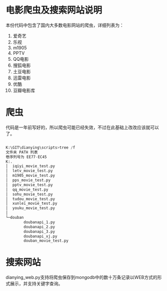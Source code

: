 电影爬虫及搜索网站说明
==========
本份代码中包含了国内大多数电影网站的爬虫，详细列表为：

1. 爱奇艺
1. 乐视
1. m1905
1. PPTV 
1. QQ电影 
1. 搜狐电影 
1. 土豆电影 
1. 迅雷电影 
1. 优酷 
1. 豆瓣电影库

# 爬虫
代码是一年前写好的，所以爬虫可能已经失效，不过在此基础上改改应该就可以了。


```python

K:\GIT\dianying\scripts>tree /f
文件夹 PATH 列表
卷序列号为 EE77-EC45
K:.
│  iqiyi_movie_test.py
│  letv_movie_test.py
│  m1905_movie_test.py
│  pps_movie_test.py
│  pptv_movie_test.py
│  qq_movie_test.py
│  sohu_movie_test.py
│  tudou_movie_test.py
│  xunlei_movie_test.py
│  youku_movie_test.py
│
└─douban
        doubanapi_1.py
        doubanapi_2.py
        doubanapi_3.py
        doubanapi_xj.py
        douban_movie_test.py

```


# 搜索网站

dianying_web.py支持将爬虫保存到mongodb中的数十万条记录以WEB方式的形式展示，并支持关键字查询。